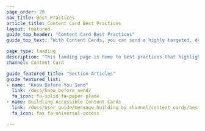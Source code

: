 ```yaml
---
page_order: 20
nav_title: Best Practices
article_title: Content Card Best Practices
layout: featured
guide_top_header: "Content Card Best Practices"
guide_top_text: "With Content Cards, you can send a highly targeted, dynamic stream of rich content to your customers right within the apps they love without interrupting their experience. Refer to the following best practice articles for things you should know and check for prior to card send. "

page_type: landing
description: "This landing page is home to best practices that highlight things that you should know and check for prior to card send."
channel: Content Card

guide_featured_title: "Section Articles"
guide_featured_list:
- name: "Know Before You Send"
  link: /docs/know_before_send/
  fa_icon: fa-solid fa-paper-plane
- name: Buildling Accessible Content Cards
  link: /docs/user_guide/message_building_by_channel/content_cards/best_practices/accessibility
  fa_icon: fas fa-universal-access

---
```


<br><br>

